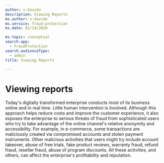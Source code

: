 ```yaml
---
author: v-davido
description: Viewing Reports
ms.author: v-davido
ms.service: fraud-protection
ms.date: 01/14/2020

ms.topic: conceptual
search.app: 
  - FraudProtection
search.audienceType:
  - admin
title: Viewing Reports

---
```



# Viewing reports

Today's digitally transformed enterprise conducts most of its business online and in real time. Little human intervention is involved. Although this approach helps reduce costs and improve the customer experience, it also exposes the enterprise to serious threats of fraud from sophisticated users who try to take advantage of the online channel's relative anonymity and accessibility. For example, in e-commerce, some transactions are maliciously created via compromised accounts and stolen payment instruments. Other malicious activities that users might try include account takeover, abuse of free trials, fake product reviews, warranty fraud, refund fraud, reseller fraud, abuse of program discounts. All these activities, and others, can affect the enterprise's profitability and reputation.
